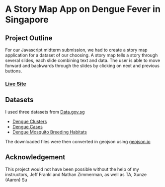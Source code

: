 # A Story Map App on Dengue Fever in Singapore

## Project Outline

For our Javascript midterm submission, we had to create a story map application for a dataset of our choosing. A story map tells a story through several slides, each slide combining text and data. The user is able to move forward and backwards through the slides by clicking on next and previous buttons.

### [Live Site](https://dorcas25sg.github.io/dengue/)


## Datasets
I used three datasets from [Data.gov.sg](http://data.gov.sg)
- [Dengue Clusters](https://data.gov.sg/dataset/dengue-clusters)
- [Dengue Cases](https://data.gov.sg/dataset/dengue-cases)
- [Dengue Mosquito Breeding Habitats](https://data.gov.sg/dataset/dengue-mosquito-breeding-habitats)

The downloaded files were then converted in geojson using [geojson.io](http://geojson.io)

## Acknowledgement
This project would not have been possible without the help of my instructors, Jeff Frankl and Nathan Zimmerman, as well as TA, Xunze (Aaron) Su

